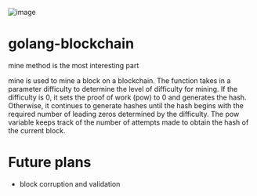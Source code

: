 ![image](https://github.com/SandQuattro/golang-blockchain/assets/31468131/83182959-5c74-49fa-bdb8-333d0e0a3c6a)

# golang-blockchain

mine method is the most interesting part

mine  is used to mine a block on a blockchain. 
The function takes in a parameter difficulty to determine the level of difficulty for mining. 
If the difficulty is 0, it sets the proof of work (pow) to 0 and generates the hash. 
Otherwise, it continues to generate hashes until the hash begins with the required number of leading zeros 
determined by the difficulty. 
The pow variable keeps track of the number of attempts made to obtain the hash of the current block.
# Future plans

- block corruption and validation